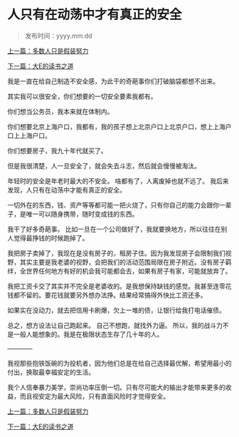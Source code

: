 # 人只有在动荡中才有真正的安全

> 发布时间：yyyy.mm.dd 

[上一篇：多数人只是假装努力](/education/article98)

[下一篇：大E的读书之道  ](/education/article100)



我是一直在给自己制造不安全感，为此干的奇葩事你们打破脑袋都想不出来。

其实我可以很安全，你们想要的一切安全要素我都有。 

你们想当公务员，我本来就在体制内。 

你们想要北京上海户口，我都有，我的孩子想上北京户口上北京户口，想上上海户口上上海户口。 

你们想要房子，我九十年代就买了。 

但是我很清楚，人一旦安全了，就会失去斗志，然后就会慢慢被淘汰。 

年轻时的安全是年老时最大的不安全。 啥都有了，人离废掉也就不远了。 我后来发现，人只有在动荡中才能有真正的安全。 

一切外在的东西，钱、资产等等都可能一把火烧了，只有你自己的能力会跟你一辈子，是唯一可以随身携带，随时变成钱的东西。  



我干了好多奇葩事。 比如一旦在一个公司做好了，我就要换地方，所以往往在别人觉得最挣钱的时候跑掉了。 

我把房子卖掉了，我现在是没有房子的，租房子住。因为我发现房子会限制我们视野，其实主要是我老婆的视野，会把我们的活动范围局限在房子附近。没有房子羁绊，全世界任何地方有好的机会我可能都会去，如果有房子有家，可能就放弃了。 

我把工资卡交了其实并不完全是老婆收的。是我想保持缺钱的感觉。我甚至连零花钱都不留的。要花钱就要另外想办法挣。结果经常搞得外快比工资还多。 

如果实在没动力，就去把信用卡刷爆，欠上一堆的债，让银行给我打电话催债。 

总之，想方设法让自己跑起来。 自己不想跑，就找外力逼。 所以，我的战斗力不是一般人能想象的。我是在极限状态生存了几十年的人。  

———— 

我视那些抱铁饭碗的为投机者，因为他们总是在给自己选择最优解，希望用最小的付出，换取最幸福安定的生活。

 我个人信奉暴力美学，崇尚功率压倒一切。只有尽可能大的输出才能带来更多的收益，而且视安定为最大风险，只有直面风险时才觉得安全。



[上一篇：多数人只是假装努力](/education/article98)

[下一篇：大E的读书之道  ](/education/article100)
